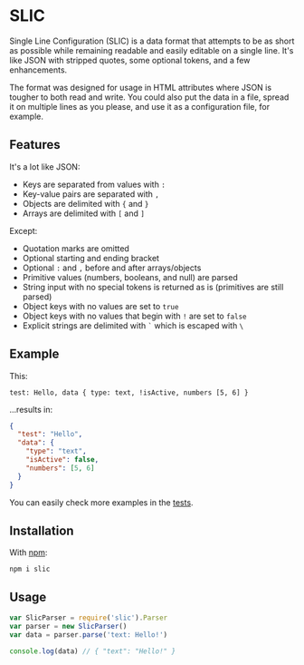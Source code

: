 # SLIC

Single Line Configuration (SLIC) is a data format that attempts to be as short as possible while remaining readable and easily editable on a single line. It's like JSON with stripped quotes, some optional tokens, and a few enhancements.

The format was designed for usage in HTML attributes where JSON is tougher to both read and write. You could also put the data in a file, spread it on multiple lines as you please, and use it as a configuration file, for example.

## Features

It's a lot like JSON:

- Keys are separated from values with `:`
- Key-value pairs are separated with `,`
- Objects are delimited with `{` and `}`
- Arrays are delimited with `[` and `]`

Except:

- Quotation marks are omitted
- Optional starting and ending bracket
- Optional `:` and `,` before and after arrays/objects
- Primitive values (numbers, booleans, and null) are parsed
- String input with no special tokens is returned as is (primitives are still parsed)
- Object keys with no values are set to `true`
- Object keys with no values that begin with `!` are set to `false`
- Explicit strings are delimited with `` ` `` which is escaped with `\`

## Example

This:

```
test: Hello, data { type: text, !isActive, numbers [5, 6] }
```

...results in:

```json
{
  "test": "Hello",
  "data": {
    "type": "text",
    "isActive": false,
    "numbers": [5, 6]
  }
}
```

You can easily check more examples in the [tests](tests/index.js).

## Installation

With [npm](https://www.npmjs.com/package/slic):

```
npm i slic
```

## Usage

```js
var SlicParser = require('slic').Parser
var parser = new SlicParser()
var data = parser.parse('text: Hello!')

console.log(data) // { "text": "Hello!" }
```
